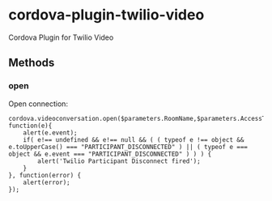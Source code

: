 # cordova-plugin-twilio-video
Cordova Plugin for Twilio Video

## Methods

### open

Open connection:
```
cordova.videoconversation.open($parameters.RoomName,$parameters.AccessToken, function(e){
    alert(e.event);
    if( e!== undefined && e!== null && ( ( typeof e !== object && e.toUpperCase() === "PARTICIPANT_DISCONNECTED" ) || ( typeof e === object && e.event === "PARTICIPANT_DISCONNECTED" ) ) ) {
        alert('Twilio Participant Disconnect fired');
    }
}, function(error) {
    alert(error);
});
```